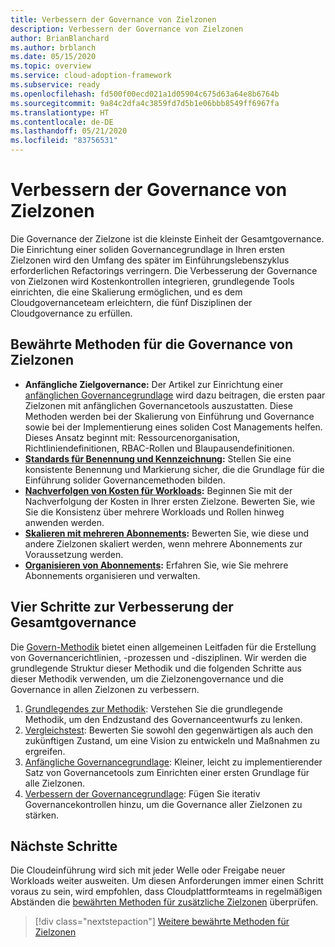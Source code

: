 ```yaml
---
title: Verbessern der Governance von Zielzonen
description: Verbessern der Governance von Zielzonen
author: BrianBlanchard
ms.author: brblanch
ms.date: 05/15/2020
ms.topic: overview
ms.service: cloud-adoption-framework
ms.subservice: ready
ms.openlocfilehash: fd500f00ecd021a1d05904c675d63a64e8b6764b
ms.sourcegitcommit: 9a84c2dfa4c3859fd7d5b1e06bbb8549ff6967fa
ms.translationtype: HT
ms.contentlocale: de-DE
ms.lasthandoff: 05/21/2020
ms.locfileid: "83756531"
---
```

# <a name="improve-landing-zone-governance"></a>Verbessern der Governance von Zielzonen

Die Governance der Zielzone ist die kleinste Einheit der Gesamtgovernance. Die Einrichtung einer soliden Governancegrundlage in Ihren ersten Zielzonen wird den Umfang des später im Einführungslebenszyklus erforderlichen Refactorings verringern. Die Verbesserung der Governance von Zielzonen wird Kostenkontrollen integrieren, grundlegende Tools einrichten, die eine Skalierung ermöglichen, und es dem Cloudgovernanceteam erleichtern, die fünf Disziplinen der Cloudgovernance zu erfüllen.

## <a name="landing-zone-governance-best-practices"></a>Bewährte Methoden für die Governance von Zielzonen

- **Anfängliche Zielgovernance:** Der Artikel zur Einrichtung einer [anfänglichen Governancegrundlage](../../govern/guides/complex/index.md) wird dazu beitragen, die ersten paar Zielzonen mit anfänglichen Governancetools auszustatten. Diese Methoden werden bei der Skalierung von Einführung und Governance sowie bei der Implementierung eines soliden Cost Managements helfen. Dieses Ansatz beginnt mit: Ressourcenorganisation, Richtliniendefinitionen, RBAC-Rollen und Blaupausendefinitionen.
- **[Standards für Benennung und Kennzeichnung](../azure-best-practices/naming-and-tagging.md):** Stellen Sie eine konsistente Benennung und Markierung sicher, die die Grundlage für die Einführung solider Governancemethoden bilden.
- **[Nachverfolgen von Kosten für Workloads](../azure-best-practices/track-costs.md):** Beginnen Sie mit der Nachverfolgung der Kosten in Ihrer ersten Zielzone. Bewerten Sie, wie Sie die Konsistenz über mehrere Workloads und Rollen hinweg anwenden werden.
- **[Skalieren mit mehreren Abonnements](../azure-best-practices/scale-subscriptions.md):** Bewerten Sie, wie diese und andere Zielzonen skaliert werden, wenn mehrere Abonnements zur Voraussetzung werden.
- **[Organisieren von Abonnements](../azure-best-practices/organize-subscriptions.md):** Erfahren Sie, wie Sie mehrere Abonnements organisieren und verwalten.

## <a name="four-steps-to-improve-overall-governance"></a>Vier Schritte zur Verbesserung der Gesamtgovernance

Die [Govern-Methodik](../../govern/index.md) bietet einen allgemeinen Leitfaden für die Erstellung von Governancerichtlinien, -prozessen und -disziplinen. Wir werden die grundlegende Struktur dieser Methodik und die folgenden Schritte aus dieser Methodik verwenden, um die Zielzonengovernance und die Governance in allen Zielzonen zu verbessern.

1. [Grundlegendes zur Methodik](../../govern/methodology.md): Verstehen Sie die grundlegende Methodik, um den Endzustand des Governanceentwurfs zu lenken.
2. [Vergleichstest](../../govern/benchmark.md): Bewerten Sie sowohl den gegenwärtigen als auch den zukünftigen Zustand, um eine Vision zu entwickeln und Maßnahmen zu ergreifen.
3. [Anfängliche Governancegrundlage](../../govern/initial-foundation.md): Kleiner, leicht zu implementierender Satz von Governancetools zum Einrichten einer ersten Grundlage für alle Zielzonen.
4. [Verbessern der Governancegrundlage](../../govern/foundation-improvements.md): Fügen Sie iterativ Governancekontrollen hinzu, um die Governance aller Zielzonen zu stärken.

## <a name="next-steps"></a>Nächste Schritte

Die Cloudeinführung wird sich mit jeder Welle oder Freigabe neuer Workloads weiter ausweiten. Um diesen Anforderungen immer einen Schritt voraus zu sein, wird empfohlen, dass Cloudplattformteams in regelmäßigen Abständen die [bewährten Methoden für zusätzliche Zielzonen](../azure-best-practices/index.md) überprüfen.

> [!div class="nextstepaction"]
> [Weitere bewährte Methoden für Zielzonen](../azure-best-practices/index.md)
